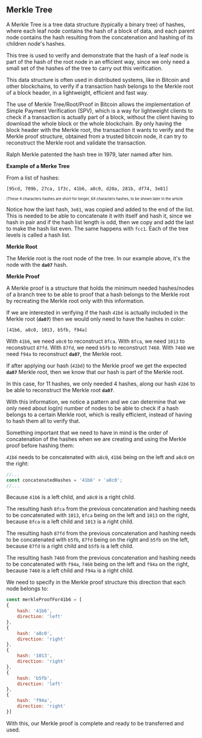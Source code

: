 ## Merkle Tree

A Merkle Tree is a tree data structure (typically a binary tree) of hashes, where each leaf node contains the hash of a block of data, and each parent node contains the hash resulting from the concatenation and hashing of its children node's hashes.

This tree is used to verify and demonstrate that the hash of a leaf node is part of the hash of the root node in an efficient way, since we only need a small set of the hashes of the tree to carry out this verification.

This data structure is often used in distributed systems, like in Bitcoin and other blockchains, to verify if a transaction hash belongs to the Merkle root of a block header, in a lightweight, efficient and fast way.

The use of Merkle Tree/Root/Proof in Bitcoin allows the implementation of Simple Payment Verification (SPV), which is a way for lightweight clients to check if a transaction is actually part of a block, without the client having to download the whole block or the whole blockchain.
By only having the block header with the Merkle root, the transaction it wants to verify and the Merkle proof structure, obtained from a trusted bitcoin node, it can try to reconstruct the Merkle root and validate the transaction.

Ralph Merkle patented the hash tree in 1979, later named after him.

**Example of a Merke Tree**

From a list of hashes:

```
[95cd, 709b, 27ca, 1f3c, 41b6, a8c0, d20a, 281b, df74, 3e81]
```


<sub><sup>(These 4 characters hashes are short for longer, 64 characters hashes, to be shown later in the article</sup></sub>

Notice how the last hash, `3e81`, was copied and added to the end of the list. This is needed to be able to concatenate it with itself and hash it, since we hash in pair and if the hash list length is odd, then we copy and add the last to make the hash list even. The same happens with `fcc1`.
Each of the tree levels is called a hash list.

**Merkle Root**

The Merkle root is the root node of the tree. In our example above, it's the node with the **`da07`** hash.

**Merkle Proof**

A Merkle proof is a structure that holds the minimum needed hashes/nodes of a branch tree to be able to proof that a hash belongs to the Merkle root by recreating the Merkle root only with this information.


If we are interested in verifying if the hash *`41b6`* is actually included in the Merkle root (**`da07`**) then we would only need to have the hashes in color:

```
[41b6, a8c0, 1013, b5fb, f94a]
```

With `41b6`, we need `a8c0` to reconstruct `8fca`.
With `8fca`, we need `1013` to reconstruct `87fd`.
With `87fd`, we need `b5fb` to reconstruct `7460`.
With `7460` we need `f94a` to reconstruct **`da07`**, the Merkle root.

If after applying our hash (*`41b6`*) to the Merkle proof we get the expected **`da07`** Merkle root, then we know that our hash is part of the Merkle root.

In this case, for 11 hashes, we only needed 4 hashes, along our hash *`41b6`* to be able to reconstruct the Merkle root **`da07`**.

With this information, we notice a pattern and we can determine that we only need about log(n) number of nodes to be able to check if a hash belongs to a certain Merkle root, which is really efficient, instead of having to hash them all to verify that.

Something important that we need to have in mind is the order of concatenation of the hashes when we are creating and using the Merkle proof before hashing them:

*`41b6`* needs to be concatenated with `a8c0`, `41b6` being on the left and `a8c0` on the right:

```js
//...
const concatenatedHashes = '41b6' + 'a8c0';
//...
```
Because `41b6` is a left child, and `a8c0` is a right child.

The resulting hash `8fca` from the previous concatenation and hashing needs to be concatenated with `1013`, `8fca` being on the left and `1013` on the right, because `8fca` is a left child and `1013` is a right child.

The resulting hash `87fd` from the previous concatenation and hashing needs to be concatenated with `b5fb`, `87fd` being on the right and `b5fb` on the left, because `87fd` is a right child and `b5fb` is a left child.

The resulting hash `7460` from the previous concatenation and hashing needs to be concatenated with `f94a`, `7460` being on the left and `f94a` on the right, because `7460` is a left child and `f94a` is a right child.

We need to specify in the Merkle proof structure this direction that each node belongs to:

```js
const merkleProofFor41b6 = [
{
    hash: '41b6',
    direction: 'left'
},
{
    hash: 'a8c0',
    direction: 'right'
},
{
    hash: '1013',
    direction: 'right'
},
{
    hash: 'b5fb',
    direction: 'left'
},
{
    hash: 'f94a',
    direction: 'right'
}]
```
With this, our Merkle proof is complete and ready to be transferred and used.
